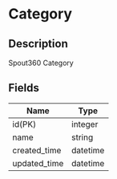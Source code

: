 # Category

## Description

Spout360 Category

## Fields

Name                  | Type
--                    | --
id(PK)                | integer
name                  | string
created_time          | datetime
updated_time          | datetime
